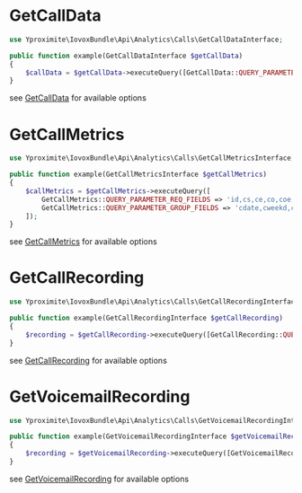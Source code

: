 # GetCallData

```php
use Yproximite\IovoxBundle\Api\Analytics\Calls\GetCallDataInterface;

public function example(GetCallDataInterface $getCallData)
{
    $callData = $getCallData->executeQuery([GetCallData::QUERY_PARAMETER_REQ_FIELDS => 'id,cs,ce,co,coe,col,vn,cd,detail,ct,cts,tt,tts,ctype,call_res,rule_res,nid,nname,ntype,lid,lname,ltype,has_rec,es,cat_id,cat_lbl,cat_v,call_cat_id,call_cat_lbl,call_cat_v,node_cat_id,node_cat_lbl,node_cat_v,contact_cat_id,contact_cat_lbl,contact_cat_v,direction']);
}
```

see [GetCallData](../../src/Api/Analytics/Calls/GetCallData.php) for available options

# GetCallMetrics

```php
use Yproximite\IovoxBundle\Api\Analytics\Calls\GetCallMetricsInterface;

public function example(GetCallMetricsInterface $getCallMetrics)
{
    $callMetrics = $getCallMetrics->executeQuery([
        GetCallMetrics::QUERY_PARAMETER_REQ_FIELDS => 'id,cs,ce,co,coe,col,vn,cd,detail,ct,cts,tt,tts,ctype,call_res,rule_res,nid,nname,ntype,lid,lname,ltype,has_rec,es,cat_id,cat_lbl,cat_v,call_cat_id,call_cat_lbl,call_cat_v,node_cat_id,node_cat_lbl,node_cat_v,contact_cat_id,contact_cat_lbl,contact_cat_v,direction',
        GetCallMetrics::QUERY_PARAMETER_GROUP_FIELDS => 'cdate,cweekd,cmonth,co,coe,vn,cd,detail,call_res,nid,ntype,lid,lname,ltype',// not all in same time 
    ]);
}
```

see [GetCallMetrics](../../src/Api/Analytics/Calls/GetCallMetrics.php) for available options

# GetCallRecording

```php
use Yproximite\IovoxBundle\Api\Analytics\Calls\GetCallRecordingInterface;

public function example(GetCallRecordingInterface $getCallRecording)
{
    $recording = $getCallRecording->executeQuery([GetCallRecording::QUERY_PARAMETER_ID => 'recording_id']);
}
```

see [GetCallRecording](../../src/Api/Analytics/Calls/GetCallRecording.php) for available options

# GetVoicemailRecording

```php
use Yproximite\IovoxBundle\Api\Analytics\Calls\GetVoicemailRecordingInterface;

public function example(GetVoicemailRecordingInterface $getVoicemailRecording)
{
    $recording = $getVoicemailRecording->executeQuery([GetVoicemailRecording::QUERY_PARAMETER_ID => 'recording_id']);
}
```

see [GetVoicemailRecording](../../src/Api/Analytics/Calls/GetVoicemailRecording.php) for available options
